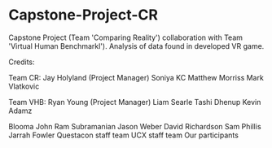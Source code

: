 # Capstone-Project-CR
Capstone Project (Team 'Comparing Reality') collaboration with Team 'Virtual Human Benchmarkl'). Analysis of data found in developed VR game. 


Credits:

Team CR:
Jay Holyland (Project Manager)
Soniya KC
Matthew Morriss
Mark Vlatkovic

Team VHB:
Ryan Young (Project Manager)
Liam Searle
Tashi Dhenup
Kevin Adamz

Blooma John
Ram Subramanian
Jason Weber
David Richardson
Sam Phillis
Jarrah Fowler
Questacon staff team
UCX staff team
Our participants
